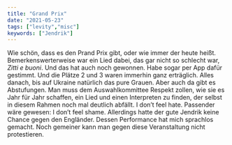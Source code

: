 ```yaml
---
title: "Grand Prix"
date: "2021-05-23"
tags: ["levity","misc"]
keywords: ["Jendrik"]
---
```

Wie schön, dass es den Prand Prix gibt, oder wie immer der heute heißt. Bemerkenswerterweise war ein Lied dabei, das gar nicht so schlecht war, *Zitti e buoni*. Und das hat auch noch gewonnen. Habe sogar per App dafür gestimmt. Und die Plätze 2 und 3 waren immerhin ganz erträglich. Alles danach, bis auf Ukraine natürlich das pure Grauen. Aber auch da gibt es Abstufungen. Man muss dem Auswahlkommittee Respekt zollen, wie sie es Jahr für Jahr schaffen, ein Lied und einen Interpreten zu finden, der selbst in diesem Rahmen noch mal deutlich abfällt. I don’t feel hate. Passender wäre gewesen: I don’t feel shame. Allerdings hatte der gute Jendrik keine Chance gegen den Engländer. Dessen Performance hat mich sprachlos gemacht. Noch  gemeiner kann man gegen diese Veranstaltung nicht protestieren.